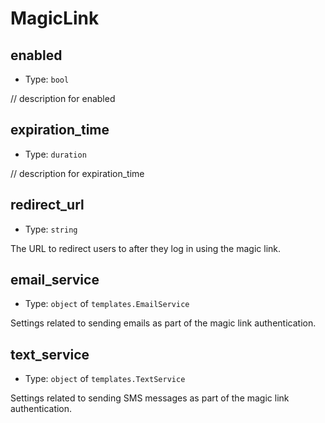 
MagicLink
=========



enabled
-------

- Type: `bool` 

// description for enabled



expiration_time
---------------

- Type: `duration` 

// description for expiration_time



redirect_url
------------

- Type: `string` 

The URL to redirect users to after they log in using the magic link.



email_service
-------------

- Type: `object` of `templates.EmailService` 

Settings related to sending emails as part of the magic link authentication.



text_service
------------

- Type: `object` of `templates.TextService` 

Settings related to sending SMS messages as part of the magic link authentication.
